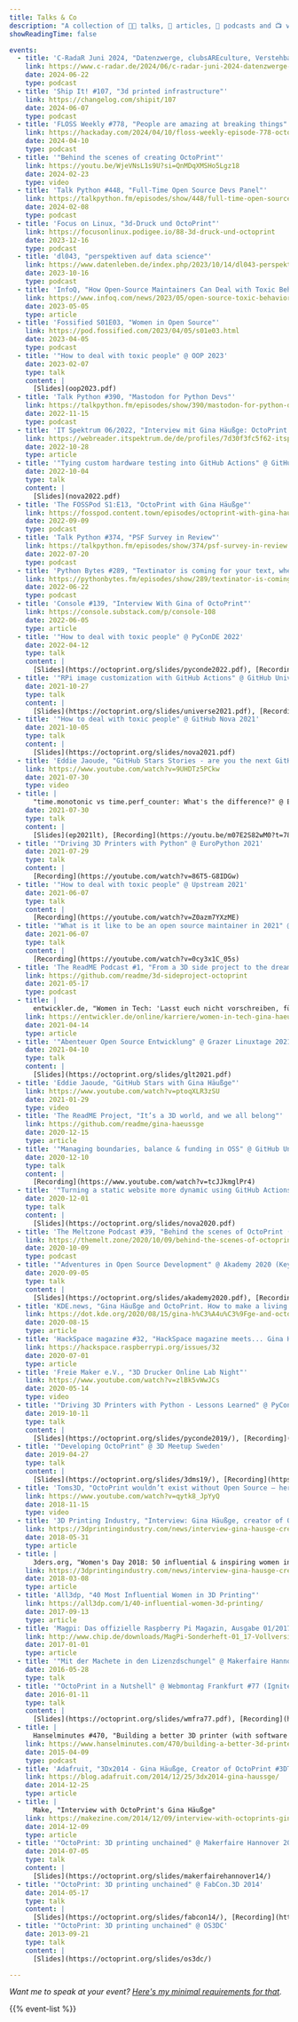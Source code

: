 ```yaml
---
title: Talks & Co
description: "A collection of 👩‍🏫 talks, 📰 articles, 🎤 podcasts and 📺 videos by and with me."
showReadingTime: false

events:
  - title: 'C-RadaR Juni 2024, "Datenzwerge, clubsAREculture, Verstehbahnhof, EMF Camp"'
    link: https://www.c-radar.de/2024/06/c-radar-juni-2024-datenzwerge-clubsareculture-verstehbahnhof-emf-camp/
    date: 2024-06-22
    type: podcast
  - title: 'Ship It! #107, "3d printed infrastructure"'
    link: https://changelog.com/shipit/107
    date: 2024-06-07
    type: podcast
  - title: 'FLOSS Weekly #778, "People are amazing at breaking things"'
    link: https://hackaday.com/2024/04/10/floss-weekly-episode-778-octoprint-people-are-amazing-at-breaking-things/
    date: 2024-04-10
    type: podcast
  - title: '"Behind the scenes of creating OctoPrint"'
    link: https://youtu.be/WjeVNsL1s9U?si=QnMDqXMSHo5Lgz18
    date: 2024-02-23
    type: video
  - title: 'Talk Python #448, "Full-Time Open Source Devs Panel"'
    link: https://talkpython.fm/episodes/show/448/full-time-open-source-devs-panel
    date: 2024-02-08
    type: podcast
  - title: 'Focus on Linux, "3d-Druck und OctoPrint"'
    link: https://focusonlinux.podigee.io/88-3d-druck-und-octoprint
    date: 2023-12-16
    type: podcast
  - title: 'dl043, "perspektiven auf data science"'
    link: https://www.datenleben.de/index.php/2023/10/14/dl043-perspektiven-auf-data-science/
    date: 2023-10-16
    type: podcast
  - title: 'InfoQ, "How Open-Source Maintainers Can Deal with Toxic Behavior"'
    link: https://www.infoq.com/news/2023/05/open-source-toxic-behavior/
    date: 2023-05-05
    type: article
  - title: 'Fossified S01E03, "Women in Open Source"'
    link: https://pod.fossified.com/2023/04/05/s01e03.html
    date: 2023-04-05
    type: podcast
  - title: '"How to deal with toxic people" @ OOP 2023'
    date: 2023-02-07
    type: talk
    content: |
      [Slides](oop2023.pdf)
  - title: 'Talk Python #390, "Mastodon for Python Devs"'
    link: https://talkpython.fm/episodes/show/390/mastodon-for-python-devs
    date: 2022-11-15
    type: podcast
  - title: 'IT Spektrum 06/2022, "Interview mit Gina Häußge: OctoPrint - das ist mein Projekt!"'
    link: https://webreader.itspektrum.de/de/profiles/7d30f3fc5f62-itspektrum/editions/it-spektrum-06-2022
    date: 2022-10-28
    type: article
  - title: '"Tying custom hardware testing into GitHub Actions" @ GitHub Nova 2022'
    date: 2022-10-04
    type: talk
    content: |
      [Slides](nova2022.pdf)
  - title: 'The FOSSPod S1:E13, "OctoPrint with Gina Häußge"'
    link: https://fosspod.content.town/episodes/octoprint-with-gina-hauge
    date: 2022-09-09
    type: podcast
  - title: 'Talk Python #374, "PSF Survey in Review"'
    link: https://talkpython.fm/episodes/show/374/psf-survey-in-review
    date: 2022-07-20
    type: podcast
  - title: 'Python Bytes #289, "Textinator is coming for your text, wherever it is"'
    link: https://pythonbytes.fm/episodes/show/289/textinator-is-coming-for-your-text-wherever-it-is
    date: 2022-06-22
    type: podcast
  - title: 'Console #139, "Interview With Gina of OctoPrint"'
    link: https://console.substack.com/p/console-108
    date: 2022-06-05
    type: article
  - title: '"How to deal with toxic people" @ PyConDE 2022'
    date: 2022-04-12
    type: talk
    content: |
      [Slides](https://octoprint.org/slides/pyconde2022.pdf), [Recording](https://youtube.com/watch?v=7lIpP3GEyXs)
  - title: '"RPi image customization with GitHub Actions" @ GitHub Universe 2021'
    date: 2021-10-27
    type: talk
    content: |
      [Slides](https://octoprint.org/slides/universe2021.pdf), [Recording](https://youtube.com/watch?v=p9Gqmq1yLTc)
  - title: '"How to deal with toxic people" @ GitHub Nova 2021'
    date: 2021-10-05
    type: talk
    content: |
      [Slides](https://octoprint.org/slides/nova2021.pdf)
  - title: 'Eddie Jaoude, "GitHub Stars Stories - are you the next GitHub Star?"'
    link: https://www.youtube.com/watch?v=9UHDTz5PCkw
    date: 2021-07-30
    type: video
  - title: |
      "time.monotonic vs time.perf_counter: What's the difference?" @ EuroPython 2021 (Lightning Talk)
    date: 2021-07-30
    type: talk
    content: |
      [Slides](ep2021lt), [Recording](https://youtu.be/m07E2S82wM0?t=787), [Source](https://github.com/foosel/ep2021lt)
  - title: '"Driving 3D Printers with Python" @ EuroPython 2021'
    date: 2021-07-29
    type: talk
    content: |
      [Recording](https://youtube.com/watch?v=86T5-G8IDGw)
  - title: '"How to deal with toxic people" @ Upstream 2021'
    date: 2021-06-07
    type: talk
    content: |
      [Recording](https://youtube.com/watch?v=Z0azm7YXzME)
  - title: '"What is it like to be an open source maintainer in 2021" @ Upstream 2021'
    date: 2021-06-07
    type: talk
    content: |
      [Recording](https://youtube.com/watch?v=0cy3x1C_05s)
  - title: 'The ReadME Podcast #1, "From a 3D side project to the dream job"'
    link: https://github.com/readme/3d-sideproject-octoprint
    date: 2021-05-17
    type: podcast
  - title: |
      entwickler.de, "Women in Tech: 'Lasst euch nicht vorschreiben, für was ihr euch zu interessieren habt!'"
    link: https://entwickler.de/online/karriere/women-in-tech-gina-haeussge-579965651.html
    date: 2021-04-14
    type: article
  - title: '"Abenteuer Open Source Entwicklung" @ Grazer Linuxtage 2021 (Keynote)'
    date: 2021-04-10
    type: talk
    content: |
      [Slides](https://octoprint.org/slides/glt2021.pdf)
  - title: 'Eddie Jaoude, "GitHub Stars with Gina Häußge"'
    link: https://www.youtube.com/watch?v=ptoqXLR3zSU
    date: 2021-01-29
    type: video
  - title: 'The ReadME Project, "It’s a 3D world, and we all belong"'
    link: https://github.com/readme/gina-haeussge
    date: 2020-12-15
    type: article
  - title: '"Managing boundaries, balance & funding in OSS" @ GitHub Universe 2020'
    date: 2020-12-10
    type: talk
    content: |
      [Recording](https://www.youtube.com/watch?v=tcJJkmglPr4)
  - title: '"Turning a static website more dynamic using GitHub Actions" @ GitHub Nova 2020'
    date: 2020-12-01
    type: talk
    content: |
      [Slides](https://octoprint.org/slides/nova2020.pdf)
  - title: 'The Meltzone Podcast #39, "Behind the scenes of OctoPrint (with Gina Häußge)"'
    link: https://themelt.zone/2020/10/09/behind-the-scenes-of-octoprint-with-gina-hausge/
    date: 2020-10-09
    type: podcast
  - title: '"Adventures in Open Source Development" @ Akademy 2020 (Keynote)'
    date: 2020-09-05
    type: talk
    content: |
      [Slides](https://octoprint.org/slides/akademy2020.pdf), [Recording](https://www.youtube.com/watch?v=6ILoSjQ94HY)
  - title: 'KDE.news, "Gina Häußge and OctoPrint. How to make a living off of your pet passion projects - An Interview"'
    link: https://dot.kde.org/2020/08/15/gina-h%C3%A4u%C3%9Fge-and-octoprint
    date: 2020-08-15
    type: article
  - title: 'HackSpace magazine #32, "HackSpace magazine meets... Gina Häußge"'
    link: https://hackspace.raspberrypi.org/issues/32
    date: 2020-07-01
    type: article
  - title: 'Freie Maker e.V., "3D Drucker Online Lab Night"'
    link: https://www.youtube.com/watch?v=zlBk5vWwJCs
    date: 2020-05-14
    type: video
  - title: '"Driving 3D Printers with Python - Lessons Learned" @ PyConDE 2019'
    date: 2019-10-11
    type: talk
    content: |
      [Slides](https://octoprint.org/slides/pyconde2019/), [Recording](https://www.youtube.com/watch?v=9OcVmGbeh8A)
  - title: '"Developing OctoPrint" @ 3D Meetup Sweden'
    date: 2019-04-27
    type: talk
    content: |
      [Slides](https://octoprint.org/slides/3dms19/), [Recording](https://www.youtube.com/watch?v=DBFWfXfqS_U)
  - title: 'Toms3D, "OctoPrint wouldn’t exist without Open Source – here’s why!"'
    link: https://www.youtube.com/watch?v=qytk8_JpYyQ
    date: 2018-11-15
    type: video
  - title: '3D Printing Industry, "Interview: Gina Häußge, creator of OctoPrint, on the RepRap 10th Anniversary"'
    link: https://3dprintingindustry.com/news/interview-gina-hausge-creator-octoprint-reprap-10th-anniversary-134013/
    date: 2018-05-31
    type: article
  - title: | 
      3ders.org, "Women's Day 2018: 50 influential & inspiring women in 3D printing"
    link: https://3dprintingindustry.com/news/interview-gina-hausge-creator-octoprint-reprap-10th-anniversary-134013/
    date: 2018-03-08
    type: article
  - title: 'All3dp, "40 Most Influential Women in 3D Printing"'
    link: https://all3dp.com/1/40-influential-women-3d-printing/
    date: 2017-09-13
    type: article
  - title: 'Magpi: Das offizielle Raspberry Pi Magazin, Ausgabe 01/2017, "3D-Druck mit Raspberry Pi. Interview mit Gina Häußge"'
    link: http://www.chip.de/downloads/MagPi-Sonderheft-01_17-Vollversion_119062677.html
    date: 2017-01-01
    type: article
  - title: '"Mit der Machete in den Lizenzdschungel" @ Makerfaire Hannover 2016'
    date: 2016-05-28
    type: talk
  - title: '"OctoPrint in a Nutshell" @ Webmontag Frankfurt #77 (Ignite talk)'
    date: 2016-01-11
    type: talk
    content: |
      [Slides](https://octoprint.org/slides/wmfra77.pdf), [Recording](https://www.youtube.com/watch?v=lhkX18r4Qcc)
  - title: |
      Hanselminutes #470, "Building a better 3D printer (with software!) with OctoPrint's Gina Häußge"
    link: https://www.hanselminutes.com/470/building-a-better-3d-printer-with-software-with-octoprints-gina-huge
    date: 2015-04-09
    type: podcast
  - title: 'Adafruit, "3Dx2014 - Gina Häußge, Creator of OctoPrint #3DThursday #3DPrinting"'
    link: https://blog.adafruit.com/2014/12/25/3dx2014-gina-haussge/
    date: 2014-12-25
    type: article
  - title: |
      Make, "Interview with OctoPrint's Gina Häußge"
    link: https://makezine.com/2014/12/09/interview-with-octoprints-gina-hausge/
    date: 2014-12-09
    type: article
  - title: '"OctoPrint: 3D printing unchained" @ Makerfaire Hannover 2014'
    date: 2014-07-05
    type: talk
    content: |
      [Slides](https://octoprint.org/slides/makerfairehannover14/)
  - title: '"OctoPrint: 3D printing unchained" @ FabCon.3D 2014'
    date: 2014-05-17
    type: talk
    content: |
      [Slides](https://octoprint.org/slides/fabcon14/), [Recording](https://www.youtube.com/watch?v=ylmcK-QAPjc)
  - title: '"OctoPrint: 3D printing unchained" @ OS3DC'
    date: 2013-09-21
    type: talk
    content: |
      [Slides](https://octoprint.org/slides/os3dc/)

---
```


*Want me to speak at your event? [Here's my minimal requirements for that](/talks/requirements/).*

{{% event-list %}}
